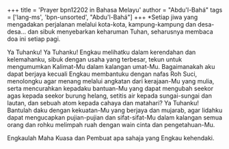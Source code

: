+++
title = 'Prayer bpn12202 in Bahasa Melayu'
author = "Abdu'l-Bahá"
tags = ['lang-ms', 'bpn-unsorted', "Abdu'l-Bahá"]
+++
*Setiap jiwa yang mengadakan perjalanan melalui kota-kota, kampung-kampung dan desa-desa... dan sibuk menyebarkan keharuman Tuhan, seharusnya membaca doa ini setiap pagi.

Ya Tuhanku! Ya Tuhanku! Engkau melihatku dalam kerendahan dan kelemahanku, sibuk dengan usaha yang terbesar, tekun untuk mengumumkan Kalimat-Mu dalam kalangan umat-Mu. Bagaimanakah aku dapat berjaya kecuali Engkau membantuku dengan nafas Roh Suci, menolongku agar menang melalui angkatan dari kerajaan-Mu yang mulia, serta mencurahkan kepadaku bantuan-Mu yang dapat mengubah seekor agas kepada seekor burung helang, setitis air kepada sungai-sungai dan lautan, dan sebuah atom kepada cahaya dan matahari? Ya Tuhanku! Bantulah daku dengan kekuatan-Mu yang berjaya dan mujarab, agar lidahku dapat mengucapkan pujian-pujian dan sifat-sifat-Mu dalam kalangan semua orang dan rohku melimpah ruah dengan wain cinta dan pengetahuan-Mu. 

Engkaulah Maha Kuasa dan Pembuat apa sahaja yang Engkau kehendaki.
